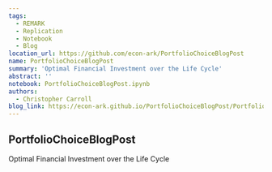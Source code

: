 ```yaml
---
tags:
  - REMARK
  - Replication
  - Notebook
  - Blog
location_url: https://github.com/econ-ark/PortfolioChoiceBlogPost
name: PortfolioChoiceBlogPost
summary: 'Optimal Financial Investment over the Life Cycle'
abstract: ''
notebook: PortfolioChoiceBlogPost.ipynb
authors:
  - Christopher Carroll
blog_link: https://econ-ark.github.io/PortfolioChoiceBlogPost/PortfolioChoiceBlogPost.html
---
```



## PortfolioChoiceBlogPost

Optimal Financial Investment over the Life Cycle

